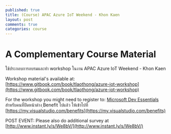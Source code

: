 ```yaml
---
published: true
title: (Course) APAC Azure IoT Weekend - Khon Kaen
layout: post
comments: true
categories: course
---
```


# A Complementary Course Material
ใช้ประกอบการอบรมและทำ workshop ในงาน APAC Azure IoT Weekend - Khon Kaen

Workshop material's available at: [https://www.gitbook.com/book/tlaothong/azure-iot-workshop](https://www.gitbook.com/book/tlaothong/azure-iot-workshop)

For the workshop you might need to register to: [Microsoft Dev Essentials](http://aka.ms/vsdevhelp)
สำหรับคนที่ปิดหน้าต่าง ฺBenefit ไปแล้ว ให้เข้าไปที่ [https://my.visualstudio.com/benefits](https://my.visualstudio.com/benefits)

POST EVENT:
Please also do additional survey at [http://www.instant.ly/s/We8bV/](http://www.instant.ly/s/We8bV/)